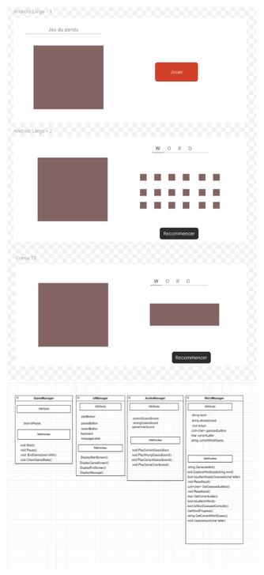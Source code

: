 ![Maquette Figma](https://github.com/ByteVoyageur/Unity_projet2_UIToolkit/blob/modification/Maquette_Figma.png)
![Diagram Pendu](https://github.com/ByteVoyageur/Unity_projet2_UIToolkit/blob/modification/diagram_Pendu.png)
